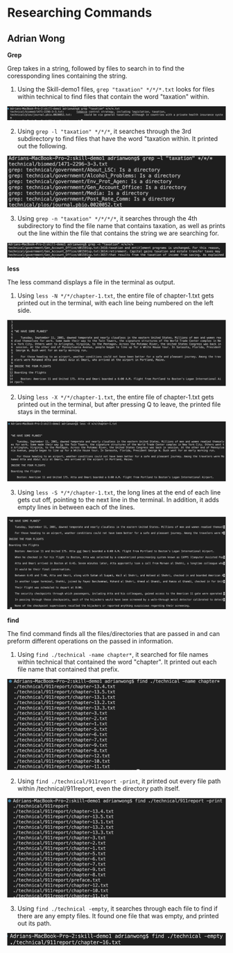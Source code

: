 # Researching Commands
## Adrian Wong

**Grep**

Grep takes in a string, followed by files to search in to find the coressponding lines containing the string.

1. Using the Skill-demo1 files, `grep "taxation" */*/*.txt` looks for files within technical 
to find files that contain the word "taxation" within. 

![Image](https://github.com/adrianwongg1/cse15l-lab-reports/blob/main/CSE15L%20pictures/Screenshot%202022-10-30%20at%2011.09.45%20PM.png?raw=true)

2. Using `grep -l "taxation" */*/*`, it searches through the 3rd subdirectory to find files
that have the word "taxation within. It printed out the following.

![Image](https://github.com/adrianwongg1/cse15l-lab-reports/blob/main/CSE15L%20pictures/Screenshot%202022-10-30%20at%2011.16.34%20PM.png?raw=true)

3. Using `grep -n "taxation" */*/*/*`, it searches through the 4th subdirectory to find
the file name that contains taxation, as well as prints out the line within the file
that contains the string we are searching for.

![Image](https://github.com/adrianwongg1/cse15l-lab-reports/blob/main/CSE15L%20pictures/Screenshot%202022-10-30%20at%2011.19.44%20PM.png?raw=true)


**less**

The less command displays a file in the terminal as output.

1. Using `less -N */*/chapter-1.txt`, the entire file of chapter-1.txt gets printed out in the terminal, with
each line being numbered on the left side.

![Image](https://github.com/adrianwongg1/cse15l-lab-reports/blob/main/CSE15L%20pictures/Screenshot%202022-10-30%20at%2011.24.29%20PM.png?raw=true)

2. Using `less -X */*/chapter-1.txt`, the entire file of chapter-1.txt gets printed out in the terminal, but
after pressing Q to leave, the printed file stays in the terminal.

![Image](https://github.com/adrianwongg1/cse15l-lab-reports/blob/main/CSE15L%20pictures/Screenshot%202022-10-30%20at%2011.27.33%20PM.png?raw=true)

3. Using `less -S */*/chapter-1.txt`, the long lines at the end of each line gets cut off, pointing to the next
line in the terminal. In addition, it adds empty lines in between each of the lines.

![Image](https://github.com/adrianwongg1/cse15l-lab-reports/blob/main/CSE15L%20pictures/Screenshot%202022-10-30%20at%2011.32.22%20PM.png?raw=true)


**find**

The find command finds all the files/directories that are passed in and can preform different operations on
the passed in information.

1. Using `find ./technical -name chapter*`, it searched for file names within technical that contained
the word "chapter". It printed out each file name that contained that prefix.

![Image](https://github.com/adrianwongg1/cse15l-lab-reports/blob/main/CSE15L%20pictures/Screenshot%202022-10-30%20at%2011.39.26%20PM.png?raw=true)

2. Using `find ./technical/911report -print`, it printed out every file path within /technical/911report,
even the directory path itself.

![Image](https://github.com/adrianwongg1/cse15l-lab-reports/blob/main/CSE15L%20pictures/Screenshot%202022-10-30%20at%2011.42.17%20PM.png?raw=true)

3. Using `find ./technical -empty`, it searches through each file to find if there are any empty files. It
found one file that was empty, and printed out its path.

![Image](https://github.com/adrianwongg1/cse15l-lab-reports/blob/main/CSE15L%20pictures/Screenshot%202022-10-30%20at%2011.44.37%20PM.png?raw=true)


